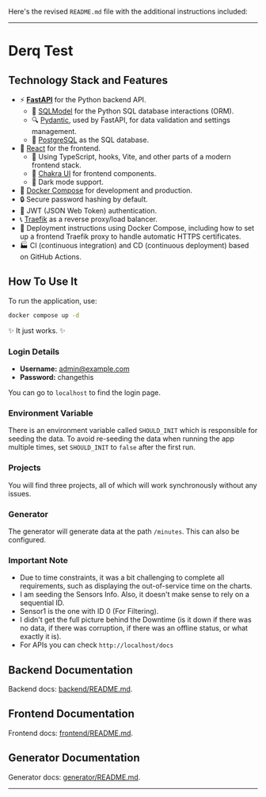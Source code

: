 Here's the revised `README.md` file with the additional instructions included:

---

# Derq Test

## Technology Stack and Features

- ⚡ [**FastAPI**](https://fastapi.tiangolo.com) for the Python backend API.
    - 🧰 [SQLModel](https://sqlmodel.tiangolo.com) for the Python SQL database interactions (ORM).
    - 🔍 [Pydantic](https://docs.pydantic.dev), used by FastAPI, for data validation and settings management.
    - 💾 [PostgreSQL](https://www.postgresql.org) as the SQL database.
- 🚀 [React](https://react.dev) for the frontend.
    - 💃 Using TypeScript, hooks, Vite, and other parts of a modern frontend stack.
    - 🎨 [Chakra UI](https://chakra-ui.com) for frontend components.
    - 🦇 Dark mode support.
- 🐋 [Docker Compose](https://www.docker.com) for development and production.
- 🔒 Secure password hashing by default.
- 🔑 JWT (JSON Web Token) authentication.
- 📞 [Traefik](https://traefik.io) as a reverse proxy/load balancer.
- 🚢 Deployment instructions using Docker Compose, including how to set up a frontend Traefik proxy to handle automatic HTTPS certificates.
- 🏭 CI (continuous integration) and CD (continuous deployment) based on GitHub Actions.

## How To Use It

To run the application, use:

```bash
docker compose up -d
```

✨ It just works. ✨

### Login Details

- **Username:** admin@example.com
- **Password:** changethis

You can go to `localhost` to find the login page.

### Environment Variable

There is an environment variable called `SHOULD_INIT` which is responsible for seeding the data. To avoid re-seeding the data when running the app multiple times, set `SHOULD_INIT` to `false` after the first run.

### Projects

You will find three projects, all of which will work synchronously without any issues.

### Generator

The generator will generate data at the path `/minutes`. This can also be configured.

### Important Note 

- Due to time constraints, it was a bit challenging to complete all requirements, such as displaying the out-of-service time on the charts.
- I am seeding the Sensors Info. Also, it doesn't make sense to rely on a sequential ID. 
- Sensor1 is the one with ID 0 (For Filtering).
- I didn't get the full picture behind the Downtime (is it down if there was no data, if there was corruption, if there was an offline status, or what exactly it is).
- For APIs you can check `http://localhost/docs`

## Backend Documentation

Backend docs: [backend/README.md](./backend/README.md).

## Frontend Documentation

Frontend docs: [frontend/README.md](./frontend/README.md).

## Generator Documentation

Generator docs: [generator/README.md](./generator/README.md).

---